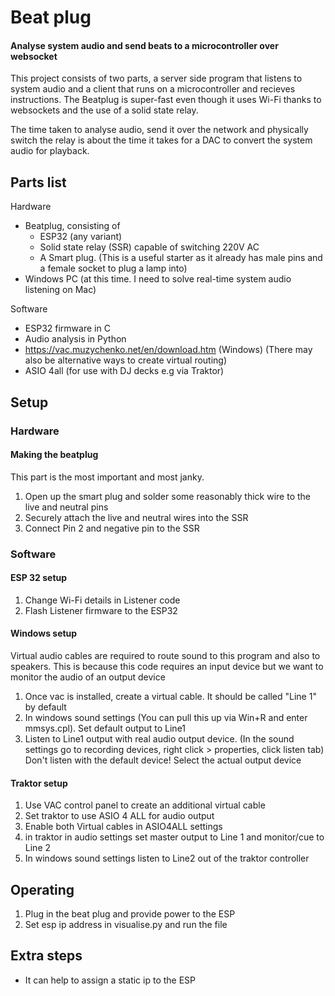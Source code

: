 # Beat plug
#### Analyse system audio and send beats to a microcontroller over websocket
This project consists of two parts, a server side program that listens to system audio and a client that runs on a microcontroller and recieves instructions. 
The Beatplug is super-fast even though it uses Wi-Fi thanks to websockets and the use of a solid state relay.

The time taken to analyse audio, send it over the network and physically switch the relay is about the time it takes for a DAC to convert the system audio for playback.

## Parts list
Hardware
* Beatplug, consisting of
  * ESP32 (any variant)
  * Solid state relay (SSR) capable of switching 220V AC
  * A Smart plug. (This is a useful starter as it already has male pins and a female socket to plug a lamp into)
* Windows PC (at this time. I need to solve real-time system audio listening on Mac)

Software
* ESP32 firmware in C
* Audio analysis in Python
* https://vac.muzychenko.net/en/download.htm (Windows) (There may also be alternative ways to create virtual routing)
* ASIO 4all (for use with DJ decks e.g via Traktor)

## Setup
### Hardware
#### Making the beatplug
This part is the most important and most janky.
1. Open up the smart plug and solder some reasonably thick wire to the live and neutral pins
2. Securely attach the live and neutral wires into the SSR
3. Connect Pin 2 and negative pin to the SSR


### Software
#### ESP 32 setup
1. Change Wi-Fi details in Listener code 
2. Flash Listener firmware to the ESP32

#### Windows setup
Virtual audio cables are required to route sound to this program and also to speakers. This is because this code requires an input device but we want to monitor the audio of an output device
1. Once vac is installed, create a virtual cable. It should be called "Line 1" by default
1. In windows sound settings (You can pull this up via Win+R and enter mmsys.cpl). Set default output to Line1
1. Listen to Line1 output with real audio output device. (In the sound settings go to recording devices, right click > properties, click listen tab) Don't listen with the default device! Select the actual output device


#### Traktor setup
1. Use VAC control panel to create an additional virtual cable
1. Set traktor to use ASIO 4 ALL for audio output
1. Enable both Virtual cables in ASIO4ALL settings
1. in traktor in audio settings set master output to Line 1 and monitor/cue to Line 2
1. In windows sound settings listen to Line2 out of the traktor controller


## Operating
1. Plug in the beat plug and provide power to the ESP
1. Set esp ip address in visualise.py and run the file


## Extra steps
* It can help to assign a static ip to the ESP